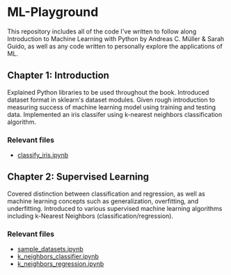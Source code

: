 # ML-Playground

This repository includes all of the code I've written to follow along Introduction to Machine Learning with Python by Andreas C. Müller & Sarah Guido, as well as any code written to personally explore the applications of ML.

## Chapter 1: Introduction

Explained Python libraries to be used throughout the book. Introduced dataset format in sklearn's dataset modules. Given rough introduction to measuring success of machine learning model using training and testing data. Implemented an iris classifer using k-nearest neighbors classification algorithm.

### Relevant files
- [classify_iris.ipynb](classify_iris.ipynb)


## Chapter 2: Supervised Learning

Covered distinction between classification and regression, as well as machine learning concepts such as generalization, overfitting, and underfitting. Introduced to various supervised machine learning algorithms including k-Nearest Neighbors (classification/regression).

### Relevant files
- [sample_datasets.ipynb](sample_datasets.ipynb)
- [k_neighbors_classifier.ipynb](k_neighbors_classifier.ipynb)
- [k_neighbors_regression.ipynb](k_neighbors_regression.ipynb)
